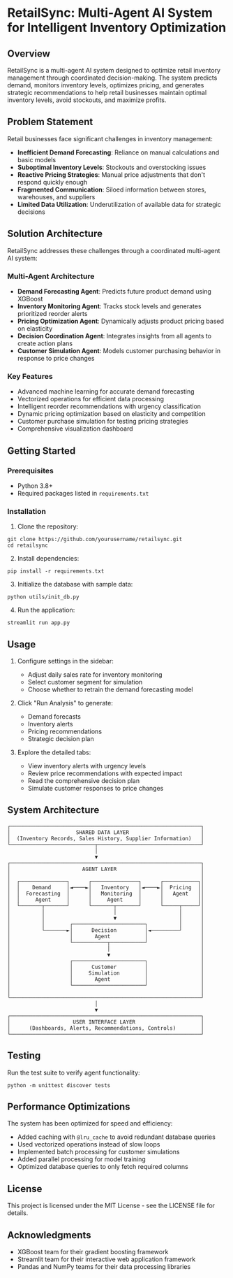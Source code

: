 # RetailSync: Multi-Agent AI System for Intelligent Inventory Optimization

## Overview

RetailSync is a multi-agent AI system designed to optimize retail inventory management through coordinated decision-making. The system predicts demand, monitors inventory levels, optimizes pricing, and generates strategic recommendations to help retail businesses maintain optimal inventory levels, avoid stockouts, and maximize profits.

## Problem Statement

Retail businesses face significant challenges in inventory management:

- **Inefficient Demand Forecasting**: Reliance on manual calculations and basic models
- **Suboptimal Inventory Levels**: Stockouts and overstocking issues
- **Reactive Pricing Strategies**: Manual price adjustments that don't respond quickly enough
- **Fragmented Communication**: Siloed information between stores, warehouses, and suppliers
- **Limited Data Utilization**: Underutilization of available data for strategic decisions

## Solution Architecture

RetailSync addresses these challenges through a coordinated multi-agent AI system:

### Multi-Agent Architecture

- **Demand Forecasting Agent**: Predicts future product demand using XGBoost
- **Inventory Monitoring Agent**: Tracks stock levels and generates prioritized reorder alerts
- **Pricing Optimization Agent**: Dynamically adjusts product pricing based on elasticity
- **Decision Coordination Agent**: Integrates insights from all agents to create action plans
- **Customer Simulation Agent**: Models customer purchasing behavior in response to price changes

### Key Features

- Advanced machine learning for accurate demand forecasting
- Vectorized operations for efficient data processing
- Intelligent reorder recommendations with urgency classification
- Dynamic pricing optimization based on elasticity and competition
- Customer purchase simulation for testing pricing strategies
- Comprehensive visualization dashboard

## Getting Started

### Prerequisites

- Python 3.8+
- Required packages listed in `requirements.txt`

### Installation

1. Clone the repository:
```
git clone https://github.com/yourusername/retailsync.git
cd retailsync
```

2. Install dependencies:
```
pip install -r requirements.txt
```

3. Initialize the database with sample data:
```
python utils/init_db.py
```

4. Run the application:
```
streamlit run app.py
```

## Usage

1. Configure settings in the sidebar:
   - Adjust daily sales rate for inventory monitoring
   - Select customer segment for simulation
   - Choose whether to retrain the demand forecasting model

2. Click "Run Analysis" to generate:
   - Demand forecasts
   - Inventory alerts
   - Pricing recommendations
   - Strategic decision plan

3. Explore the detailed tabs:
   - View inventory alerts with urgency levels
   - Review price recommendations with expected impact
   - Read the comprehensive decision plan
   - Simulate customer responses to price changes

## System Architecture

```
┌─────────────────────────────────────────────────────────────┐
│                     SHARED DATA LAYER                       │
│  (Inventory Records, Sales History, Supplier Information)   │
└───────────────────────────┬─────────────────────────────────┘
                            │
                            ▼
┌─────────────────────────────────────────────────────────────┐
│                       AGENT LAYER                           │
│                                                             │
│  ┌───────────────┐      ┌───────────────┐      ┌───────────┐│
│  │    Demand     │◄────►│   Inventory   │◄────►│  Pricing  ││
│  │  Forecasting  │      │   Monitoring  │      │   Agent   ││
│  │     Agent     │      │     Agent     │      │           ││
│  └───────┬───────┘      └───────┬───────┘      └─────┬─────┘│
│          │                      │                    │      │
│          │                      ▼                    │      │
│          │        ┌───────────────────────┐          │      │
│          └───────►│      Decision         │◄─────────┘      │
│                   │       Agent           │                 │
│                   └───────────┬───────────┘                 │
│                               │                             │
│                               ▼                             │
│                   ┌───────────────────────┐                 │
│                   │      Customer         │                 │
│                   │     Simulation        │                 │
│                   │       Agent           │                 │
│                   └───────────────────────┘                 │
│                                                             │
└─────────────────────────────────────────────────────────────┘
                            │
                            ▼
┌─────────────────────────────────────────────────────────────┐
│                    USER INTERFACE LAYER                     │
│      (Dashboards, Alerts, Recommendations, Controls)        │
└─────────────────────────────────────────────────────────────┘
```

## Testing

Run the test suite to verify agent functionality:

```
python -m unittest discover tests
```

## Performance Optimizations

The system has been optimized for speed and efficiency:

- Added caching with `@lru_cache` to avoid redundant database queries
- Used vectorized operations instead of slow loops
- Implemented batch processing for customer simulations
- Added parallel processing for model training
- Optimized database queries to only fetch required columns

## License

This project is licensed under the MIT License - see the LICENSE file for details.

## Acknowledgments

- XGBoost team for their gradient boosting framework
- Streamlit team for their interactive web application framework
- Pandas and NumPy teams for their data processing libraries
